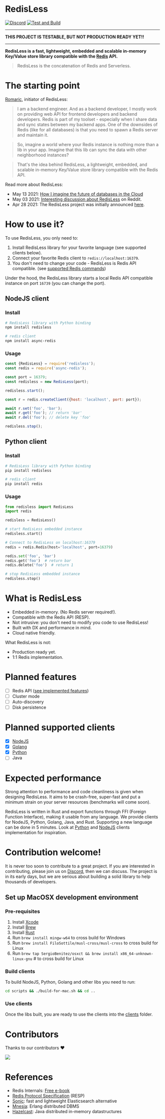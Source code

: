RedisLess
===========

[![Discord](https://img.shields.io/discord/688766934917185556?label=discord)](https://discord.qovery.com) [![Test and Build](https://github.com/Qovery/RedisLess/workflows/Test%20and%20Build/badge.svg?branch=main)](https://github.com/Qovery/RedisLess/actions?query=workflow%3A%22Test+and+Build%22)

---------

**THIS PROJECT IS TESTABLE, BUT NOT PRODUCTION READY YET!!**

---------

**RedisLess is a fast, lightweight, embedded and scalable in-memory Key/Value store library compatible with
the [Redis](https://redis.io/topics/introduction) API.**

> RedisLess is the concatenation of Redis and Serverless.

# The starting point

[Romaric](https://twitter.com/rophilogene), initiator of RedisLess:

> I am a backend engineer. And as a backend developer, I mostly work on providing web API for frontend developers and backend developers. Redis is part of my toolset - especially when I share data and sync states between my backend apps. One of the downsides of Redis (like for all databases) is that you need to spawn a Redis server and maintain it.

> So, imagine a world where your Redis instance is nothing more than a lib in your app. Imagine that this lib can sync the data with other neighborhood instances?

> That's the idea behind RedisLess, a lightweight, embedded, and scalable in-memory Key/Value store library compatible with the Redis API.

Read more about RedisLess:
* May 13 2021: [How I imagine the future of databases in the Cloud](https://www.heapstack.sh/how-i-imagine-the-future-of-databases-in-the-cloud)
* May 03 2021: [Interesting discussion about RedisLess](https://www.reddit.com/r/rust/comments/n3d1zw/i_am_building_a_serverless_version_of_redis/) on Reddit.
* Apr 28 2021: The RedisLess project was initially announced [here](https://www.heapstack.sh/redisless-blazingly-fast-serverless-redis).

# How to use it?

To use RedisLess, you only need to:

1. Install RedisLess library for your favorite language (see supported clients below).
2. Connect your favorite Redis client to `redis://localhost:16379`.
3. You don't need to change your code - RedisLess is Redis API compatible. (see [supported Redis commands](REDIS_FEATURES.md))

Under the hood, the RedisLess library starts a local Redis API compatible instance on port `16739` (you can change the port).

## NodeJS client

### Install

```bash
# RedisLess library with Python binding
npm install redisless

# redis client
npm install async-redis
```

### Usage

```js
const {RedisLess} = require('redisless');
const redis = require('async-redis');

const port = 16379;
const redisless = new RedisLess(port);

redisless.start();

const r = redis.createClient({host: 'localhost', port: port});

await r.set('foo', 'bar');
await r.get('foo'); // return 'bar'
await r.del('foo'); // delete key 'foo'

redisless.stop();
```

## Python client

### Install

```bash
# RedisLess library with Python binding
pip install redisless

# redis client
pip install redis
```

### Usage

```python
from redisless import RedisLess
import redis

redisless = RedisLess()

# start RedisLess embedded instance
redisless.start()

# Connect to RedisLess on localhost:16379
redis = redis.Redis(host='localhost', port=16379)

redis.set('foo', 'bar')
redis.get('foo')  # return bar 
redis.delete('foo')  # return 1 

# stop RedisLess embedded instance
redisless.stop()
```


# What is RedisLess

* Embedded in-memory. (No Redis server required!).
* Compatible with the Redis API (RESP).
* Not intrusive: you don't need to modify you code to use RedisLess!
* Built with DX and performance in mind.
* Cloud native friendly.

What RedisLess is not:

* Production ready yet.
* 1:1 Redis implementation.

# Planned features

- [ ] Redis API ([see implemented features](REDIS_FEATURES.md))
- [ ] Cluster mode
- [ ] Auto-discovery
- [ ] Disk persistence

# Planned supported clients

- [x] [NodeJS](clients/nodejs)
- [x] [Golang](clients/golang)
- [x] [Python](clients/python)
- [ ] Java

# Expected performance

Strong attention to performance and code cleanliness is given when designing RedisLess. It aims to be crash-free, super-fast and put a
minimum strain on your server resources (benchmarks will come soon).

RedisLess is written in Rust and export functions through FFI (Foreign Function Interface), making it usable from any language. We provide
clients for NodeJS, Python, Golang, Java, and Rust. Supporting a new language can be done in 5 minutes. Look at [Python](clients/python)
and [NodeJS](clients/nodejs) clients implementation for inspiration.

# Contribution welcome!

It is never too soon to contribute to a great project. If you are interested in contributing, please join us
on [Discord](https://discord.qovery.com), then we can discuss. The project is in its early days, but we are serious about building a solid
library to help thousands of developers.

## Set up MacOSX development environment

### Pre-requisites
1. Install [Xcode](https://developer.apple.com/xcode/)
2. Install [Brew](https://brew.sh/)   
3. Install [Rust](https://www.rust-lang.org/tools/install)
4. Run `brew install mingw-w64` to cross build for Windows
5. Run `brew install FiloSottile/musl-cross/musl-cross` to cross build for Linux 
6. Run `brew tap SergioBenitez/osxct && brew install x86_64-unknown-linux-gnu` # to cross build for Linux

### Build clients

To build NodeJS, Python, Golang and other libs you need to run:

```bash
cd scripts && ./build-for-mac.sh && cd ..
```

### Use clients

Once the libs built, you are ready to use the clients into the [clients](clients) folder.

# Contributors

Thanks to our contributors ❤️

<a href="https://github.com/Qovery/RedisLess/graphs/contributors">
  <img src="https://contrib.rocks/image?repo=Qovery/RedisLess" />
</a>

# References

- Redis Internals: [Free e-book](https://redislabs.com/ebook)
- [Redis Protocol Specification](https://redis.io/topics/protocol) (RESP)
- [Sonic](https://github.com/valeriansaliou/sonic): fast and lightweight Elasticsearch alternative
- [Mnesia](https://erlang.org/doc/man/mnesia.html): Erlang distributed DBMS
- [Hazelcast](https://hazelcast.com): Java distributed in-memory datastructures

